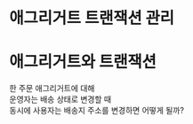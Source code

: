 애그리거트 트랜잭션 관리
==========================
# 애그리거트와 트랜잭션  
한 주문 애그리거트에 대해     
운영자는 배송 상태로 변경할 때          
동시에 사용자는 배송지 주소를 변경하면 어떻게 될까?       


